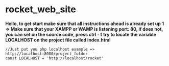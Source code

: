 # rocket_web_site
**Hello, to get start make sure that all instructions ahead is already set up**
**1 => Make sure that your XAMPP or WAMP is listening port: 80, if does not, you can set on the source code, press ctrl - f try to locate the variable LOCALHOST on the project file
called index.html**
```
//Just put you php localhost example => http://localhost:8080/project_folder
const LOCALHOST = 'http://localhost/rocket'
```
